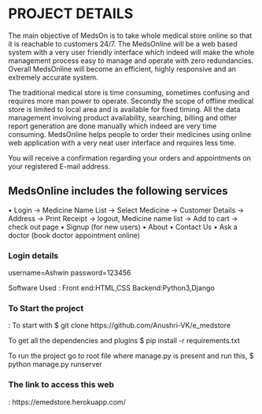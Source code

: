 <h1>PROJECT DETAILS</h1>
<p>The main objective of MedsOn is to take whole medical store online so that it is reachable to customers 24/7. The MedsOnline will be a web based system with a very user friendly interface which indeed will make the whole management process easy to manage and operate with zero redundancies. Overall MedsOnline will become an efficient, highly responsive and an extremely accurate system.

The traditional medical store is time consuming, sometimes confusing and requires more man power to operate. Secondly the scope of offline medical store is limited to local area and is available for fixed timing. All the data management involving product availability, searching, billing and other report generation are done manually which indeed are very time consuming. MedsOnline helps people to order their medicines using online web application with a very neat user interface and requires less time.

You will receive a confirmation regarding your orders and appointments on your registered E-mail address.</p>

<h2>MedsOnline includes the following services</h2>
<p>• Login -> Medicine Name List -> Select Medicine -> Customer Details -> Address -> Print Receipt -> logout, Medicine name list -> Add to cart -> check out page
• Signup (for new users)
• About
• Contact Us
• Ask a doctor (book doctor appointment online)</p>

<h3>Login details</h3>
username=Ashwin
password=123456

Software Used :
Front end:HTML,CSS
Backend:Python3,Django

<h3>To Start the project</h3>:
 To start with
 $ git clone  https://github.com/Anushri-VK/e_medstore
 
 To get all the dependencies and plugins
 $ pip install -r requirements.txt
 
 To run the project go to root file where manage.py is present and run this,
 $ python manage.py runserver
 
 <h3>The link to access this web</h3>:
 https://emedstore.herokuapp.com/
 
